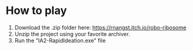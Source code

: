 # How to play
1. Download the .zip folder here: https://rnangst.itch.io/robo-ribosome
2. Unzip the project using your favorite archiver.
3. Run the "IA2-RapidIdeation.exe" file
